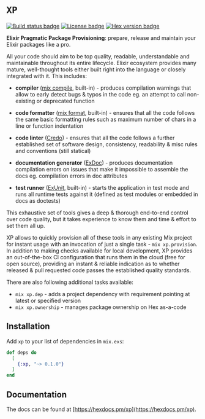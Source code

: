 # `XP`

[![Build status badge](https://img.shields.io/circleci/project/github/surgeventures/xp/master.svg)](https://circleci.com/gh/surgeventures/surgeventures/xp/tree/master)
[![License badge](https://img.shields.io/github/license/surgeventures/xp.svg)](https://github.com/surgeventures/xp/blob/master/LICENSE.md)
[![Hex version badge](https://img.shields.io/hexpm/v/xp.svg)](https://hex.pm/packages/xp)

**Elixir Pragmatic Package Provisioning**: prepare, release and maintain your Elixir packages like a
pro.

All your code should aim to be top quality, readable, understandable and maintainable throughout its
entire lifecycle. Elixir ecosystem provides many mature, well-thought tools either built right into
the language or closely integrated with it. This includes:

- **compiler** ([mix compile], built-in) - produces compilation warnings that allow to early
  detect bugs & typos in the code eg. an attempt to call non-existing or deprecated function

- **code formatter** ([mix format], built-in) - ensures that all the code follows the same basic
  formatting rules such as maximum number of chars in a line or function indentation

- **code linter** ([Credo]) - ensures that all the code follows a further established set of
  software design, consistency, readability & misc rules and conventions (still statical)

- **documentation generator** ([ExDoc]) - produces documentation compilation errors on issues that
  make it impossible to assemble the docs eg. compilation errors in doc attributes

- **test runner** ([ExUnit], built-in) - starts the application in test mode and runs all runtime
  tests against it (defined as test modules or embedded in docs as doctests)

This exhaustive set of tools gives a deep & thorough end-to-end control over code quality, but it
takes experience to know them and time & effort to set them all up.

XP allows to quickly provision all of these tools in any existing Mix project for instant usage with
an invocation of just a single task - `mix xp.provision`. In addition to making checks available for
local development, XP provides an out-of-the-box CI configuration that runs them in the cloud (free
for open source), providing an instant & reliable indication as to whether released & pull requested
code passes the established quality standards.

There are also following additional tasks available:

- `mix xp.dep` - adds a project dependency with requirement pointing at latest or specified version
- `mix xp.ownership` - manages package ownership on Hex as-a-code

## Installation

Add `xp` to your list of dependencies in `mix.exs`:

```elixir
def deps do
  [
    {:xp, "~> 0.1.0"}
  ]
end
```

## Documentation

The docs can be found at [https://hexdocs.pm/xp](https://hexdocs.pm/xp).

[mix compile]: https://hexdocs.pm/mix/Mix.Tasks.Compile.Elixir.html
[mix format]: https://hexdocs.pm/mix/master/Mix.Tasks.Format.html
[Credo]: https://hexdocs.pm/credo
[ExDoc]: https://hexdocs.pm/ex_doc
[ExUnit]: https://hexdocs.pm/ex_unit
